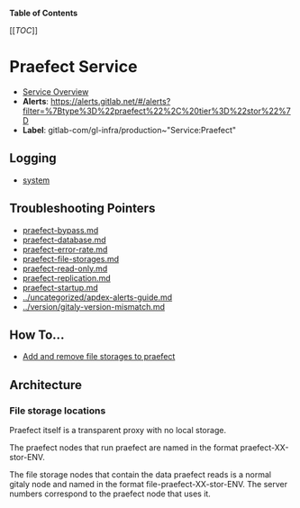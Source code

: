 <!-- MARKER: do not edit this section directly. Edit services/service-catalog.yml then run scripts/generate-docs -->

**Table of Contents**

[[_TOC_]]

#  Praefect Service
* [Service Overview](https://dashboards.gitlab.net/d/praefect-main/praefect-overview)
* **Alerts**: https://alerts.gitlab.net/#/alerts?filter=%7Btype%3D%22praefect%22%2C%20tier%3D%22stor%22%7D
* **Label**: gitlab-com/gl-infra/production~"Service:Praefect"

## Logging

* [system](https://log.gprd.gitlab.net/goto/769b1e96dc189470332cd7005dd6f878)

## Troubleshooting Pointers

* [praefect-bypass.md](praefect-bypass.md)
* [praefect-database.md](praefect-database.md)
* [praefect-error-rate.md](praefect-error-rate.md)
* [praefect-file-storages.md](praefect-file-storages.md)
* [praefect-read-only.md](praefect-read-only.md)
* [praefect-replication.md](praefect-replication.md)
* [praefect-startup.md](praefect-startup.md)
* [../uncategorized/apdex-alerts-guide.md](../uncategorized/apdex-alerts-guide.md)
* [../version/gitaly-version-mismatch.md](../version/gitaly-version-mismatch.md)
<!-- END_MARKER -->

## How To...

* [Add and remove file storages to praefect](praefect-file-storages.md)


<!-- ## Summary -->

## Architecture

### File storage locations

Praefect itself is a transparent proxy with no local storage. 

The praefect nodes that run praefect are named in the format praefect-XX-stor-ENV.

The file storage nodes that contain the data praefect reads is a normal gitaly node
and named in the format file-praefect-XX-stor-ENV. The server numbers correspond to the praefect node that uses it.

<!-- ## Performance -->

<!-- ## Scalability -->

<!-- ## Availability -->

<!-- ## Durability -->

<!-- ## Security/Compliance -->

<!-- ## Monitoring/Alerting -->

<!-- ## Links to further Documentation -->
